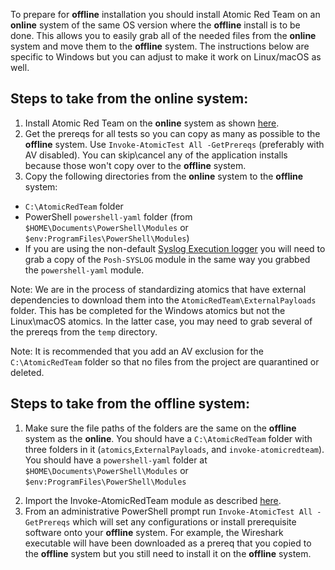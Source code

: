 To prepare for **offline** installation you should install Atomic Red Team on an **online** system of the same OS version where the **offline** install is to be done. This allows you to easily grab all of the needed files from the **online** system and move them to the **offline** system. The instructions below are specific to Windows but you can adjust to make it work on Linux/macOS as well.

## Steps to take from the **online** system:

1) Install Atomic Red Team on the **online** system as shown [here](https://github.com/redcanaryco/invoke-atomicredteam/wiki/Installing-Invoke-AtomicRedTeam#install-execution-framework-and-atomics-folder).
2) Get the prereqs for all tests so you can copy as many as possible to the **offline** system. Use `Invoke-AtomicTest All -GetPrereqs` (preferably with AV disabled). You can skip\cancel any of the application installs because those won't copy over to the **offline** system.
3) Copy the following directories from the **online** system to the **offline** system:
  * `C:\AtomicRedTeam` folder
  * PowerShell `powershell-yaml` folder (from `$HOME\Documents\PowerShell\Modules` or `$env:ProgramFiles\PowerShell\Modules`)
  * If you are using the non-default [Syslog Execution logger](https://github.com/redcanaryco/invoke-atomicredteam/wiki/Execution-Logging#syslog-logger) you will need to grab a copy of the `Posh-SYSLOG` module in the same way you grabbed the `powershell-yaml` module.

Note: We are in the process of standardizing atomics that have external dependencies to download them into the `AtomicRedTeam\ExternalPayloads` folder. This has be completed for the Windows atomics but not the Linux\macOS atomics. In the latter case, you may need to grab several of the prereqs from the `temp` directory.

Note: It is recommended that you add an AV exclusion for the `C:\AtomicRedTeam` folder so that no files from the project are quarantined or deleted.

## Steps to take from the **offline** system:

1.  Make sure the file paths of the folders are the same on the **offline** system as the **online**. You should have a `C:\AtomicRedTeam` folder with three folders in it (`atomics`,`ExternalPayloads`, and `invoke-atomicredteam`). You should have a `powershell-yaml` folder at `$HOME\Documents\PowerShell\Modules` or `$env:ProgramFiles\PowerShell\Modules`
2) Import the Invoke-AtomicRedTeam module as described [here](https://github.com/redcanaryco/invoke-atomicredteam/wiki/Import-the-Module).
3) From an administrative PowerShell prompt run `Invoke-AtomicTest All -GetPrereqs` which will set any configurations or install prerequisite software onto your **offline** system. For example, the Wireshark executable will have been downloaded as a prereq that you copied to the **offline** system but you still need to install it on the **offline** system.